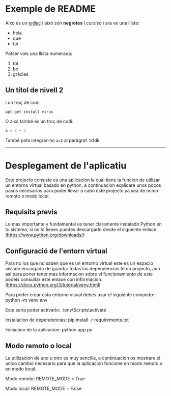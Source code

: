 # Exemple de README

Això és un [enllaç](https://google.com) i això són **negretes** i *cursiva* i ara ve una llista:

* hola
* que
* tal

Potser vols una llista numerada:

1. tot
2. bé
3. gràcies

## Un títol de nivell 2

I un troç de codi

    apt-get install virus

O aixó també és un troç de codi:

```python
a = 2 + 3
```
També pots integrar-ho `a=2` al paràgraf. lkfdk

---

# Desplegament de l'aplicatiu
Este projecto consiste es una aplicacion la cual tiene la funcion de utilizar un entorno virtual basado en python, a continuacion explicare unos pocos pasos necesarios para poder llevar a cabo este projecto ya sea de ocmo remoto o modo local.

## Requisits previs
Lo mas importante y fundamental es tener claramente instalado Python en tu sistema, si no lo tienes puedes descargarlo desde el sigueinte enlace.(https://www.python.org/downloads/)

## Configuració de l'entorn virtual
Para no los que no saben que es un entorno virtual este es un espacio aislado encargado de guardar todas las dependencias te du projecto, aun asi para poner tener mas informacion sobre el funcionamiento de este podeis consultar este enlace con informacion.(https://docs.python.org/3/tutorial/venv.html)

Para poder crear esto entorno visual debes usar el siguiente comando: python -m venv env

Este seria poder activarlo: .\env\Scripts\activate

Instalacion de dependencias: pip install -r requirements.txt

Iniciacion de la aplicacion: python app.py

## Modo remoto o local

La utilizacion de uno u otro es muy sencilla, a continuacion os mostrare el unico cambio necesario para que la aplicacion funcione en modo remoto o en modo local.

Modo remoto: REMOTE_MODE = True

Modo local: REMOTE_MODE = False

